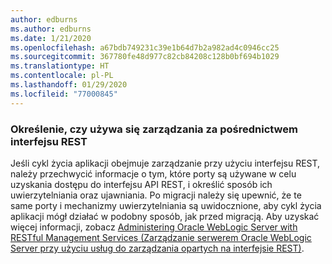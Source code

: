 ```yaml
---
author: edburns
ms.author: edburns
ms.date: 1/21/2020
ms.openlocfilehash: a67bdb749231c39e1b64d7b2a982ad4c0946cc25
ms.sourcegitcommit: 367780fe48d977c82cb84208c128b0bf694b1029
ms.translationtype: HT
ms.contentlocale: pl-PL
ms.lasthandoff: 01/29/2020
ms.locfileid: "77000845"
---
```

### <a name="determine-whether-management-over-rest-is-used"></a>Określenie, czy używa się zarządzania za pośrednictwem interfejsu REST

Jeśli cykl życia aplikacji obejmuje zarządzanie przy użyciu interfejsu REST, należy przechwycić informacje o tym, które porty są używane w celu uzyskania dostępu do interfejsu API REST, i określić sposób ich uwierzytelniania oraz ujawniania. Po migracji należy się upewnić, że te same porty i mechanizmy uwierzytelniania są uwidocznione, aby cykl życia aplikacji mógł działać w podobny sposób, jak przed migracją. Aby uzyskać więcej informacji, zobacz [Administering Oracle WebLogic Server with RESTful Management Services (Zarządzanie serwerem Oracle WebLogic Server przy użyciu usług do zarządzania opartych na interfejsie REST)](https://docs.oracle.com/middleware/12213/wls/WLRUR/title.htm).
